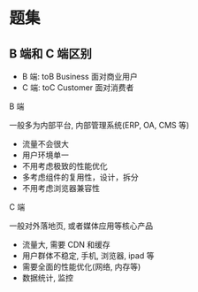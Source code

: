 # 题集

## B 端和 C 端区别

- B 端: toB Business 面对商业用户
- C 端: toC Customer 面对消费者

B 端

一般多为内部平台, 内部管理系统(ERP, OA, CMS 等)

- 流量不会很大
- 用户环境单一
- 不用考虑极致的性能优化
- 多考虑组件的复用性，设计，拆分
- 不用考虑浏览器兼容性

C 端

一般对外落地页, 或者媒体应用等核心产品

- 流量大, 需要 CDN 和缓存
- 用户群体不稳定, 手机, 浏览器, ipad 等
- 需要全面的性能优化(网络, 内存等)
- 数据统计, 监控
